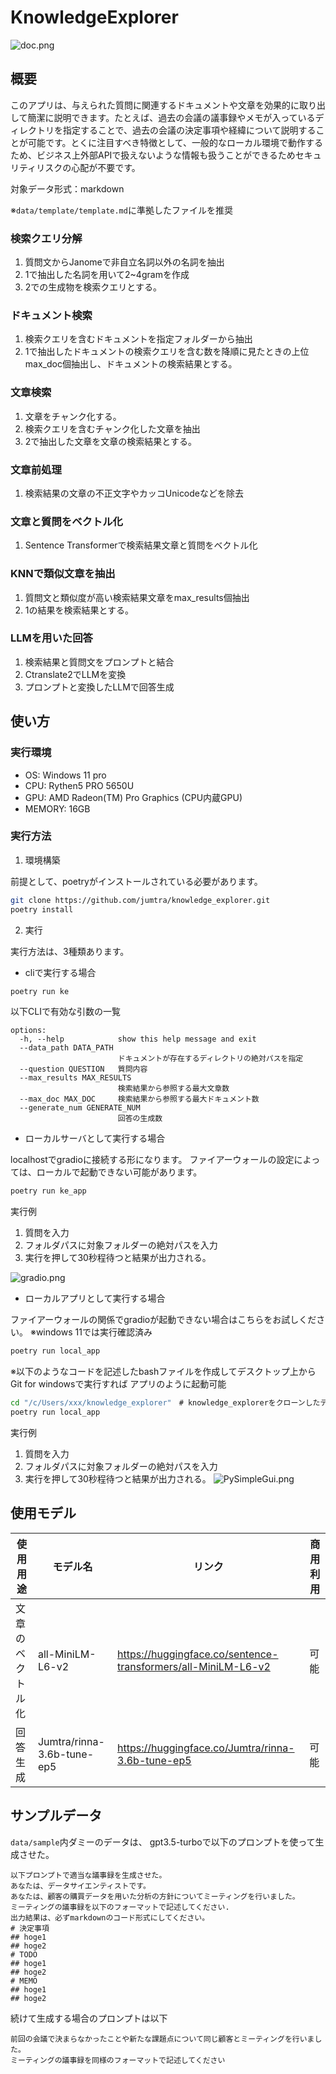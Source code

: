 # KnowledgeExplorer

![doc.png](doc/img/ドキュメント説明.png)
## 概要

このアプリは、与えられた質問に関連するドキュメントや文章を効果的に取り出して簡潔に説明できます。たとえば、過去の会議の議事録やメモが入っているディレクトリを指定することで、過去の会議の決定事項や経緯について説明することが可能です。とくに注目すべき特徴として、一般的なローカル環境で動作するため、ビジネス上外部APIで扱えないような情報も扱うことができるためセキュリティリスクの心配が不要です。

対象データ形式：markdown

※`data/template/template.md`に準拠したファイルを推奨

### 検索クエリ分解
1. 質問文からJanomeで非自立名詞以外の名詞を抽出
2. 1で抽出した名詞を用いて2~4gramを作成
3. 2での生成物を検索クエリとする。
### ドキュメント検索
1. 検索クエリを含むドキュメントを指定フォルダーから抽出
2. 1で抽出したドキュメントの検索クエリを含む数を降順に見たときの上位max_doc個抽出し、ドキュメントの検索結果とする。

### 文章検索
1. 文章をチャンク化する。
2. 検索クエリを含むチャンク化した文章を抽出
3. 2で抽出した文章を文章の検索結果とする。

### 文章前処理
1. 検索結果の文章の不正文字やカッコUnicodeなどを除去

### 文章と質問をベクトル化
1. Sentence Transformerで検索結果文章と質問をベクトル化

### KNNで類似文章を抽出
1. 質問文と類似度が高い検索結果文章をmax_results個抽出
2. 1の結果を検索結果とする。

### LLMを用いた回答
1. 検索結果と質問文をプロンプトと結合
2. Ctranslate2でLLMを変換
3. プロンプトと変換したLLMで回答生成
## 使い方
### 実行環境
- OS: Windows 11 pro
- CPU: Rythen5 PRO 5650U
- GPU: AMD Radeon(TM) Pro Graphics (CPU内蔵GPU)
- MEMORY: 16GB
### 実行方法

1. 環境構築

前提として、poetryがインストールされている必要があります。

```sh
git clone https://github.com/jumtra/knowledge_explorer.git
poetry install
```

2. 実行

実行方法は、3種類あります。

- cliで実行する場合

```sh
poetry run ke
```
以下CLIで有効な引数の一覧

```
options:
  -h, --help            show this help message and exit
  --data_path DATA_PATH
                        ドキュメントが存在するディレクトリの絶対パスを指定
  --question QUESTION   質問内容
  --max_results MAX_RESULTS
                        検索結果から参照する最大文章数
  --max_doc MAX_DOC     検索結果から参照する最大ドキュメント数
  --generate_num GENERATE_NUM
                        回答の生成数
```

- ローカルサーバとして実行する場合

localhostでgradioに接続する形になります。
ファイアーウォールの設定によっては、ローカルで起動できない可能があります。

```sh
poetry run ke_app
```


実行例
1. 質問を入力
2. フォルダパスに対象フォルダーの絶対パスを入力
3. 実行を押して30秒程待つと結果が出力される。

![gradio.png](doc/img/gradio結果.png)


- ローカルアプリとして実行する場合

ファイアーウォールの関係でgradioが起動できない場合はこちらをお試しください。
※windows 11では実行確認済み

```sh
poetry run local_app
```
※以下のようなコードを記述したbashファイルを作成してデスクトップ上からGit for windowsで実行すれば
アプリのように起動可能
```sh
cd "/c/Users/xxx/knowledge_explorer"　# knowledge_explorerをクローンしたディレクトリのパス
poetry run local_app
```

実行例
1. 質問を入力
2. フォルダパスに対象フォルダーの絶対パスを入力
3. 実行を押して30秒程待つと結果が出力される。
![PySimpleGui.png](doc/img/pySimpleGUI.png)

## 使用モデル

|使用用途|モデル名|リンク| 商用利用|
|---|---|---|---|
|文章のベクトル化|all-MiniLM-L6-v2|https://huggingface.co/sentence-transformers/all-MiniLM-L6-v2|可能|
|回答生成|Jumtra/rinna-3.6b-tune-ep5|https://huggingface.co/Jumtra/rinna-3.6b-tune-ep5|可能|

## サンプルデータ
`data/sample`内ダミーのデータは、
gpt3.5-turboで以下のプロンプトを使って生成させた。

```
以下プロンプトで適当な議事録を生成させた。
あなたは、データサイエンティストです。
あなたは、顧客の購買データを用いた分析の方針についてミーティングを行いました。
ミーティングの議事録を以下のフォーマットで記述してください.
出力結果は、必ずmarkdownのコード形式にしてください。
# 決定事項
## hoge1
## hoge2
# TODO
## hoge1
## hoge2
# MEMO
## hoge1
## hoge2
```

続けて生成する場合のプロンプトは以下
```
前回の会議で決まらなかったことや新たな課題点について同じ顧客とミーティングを行いました。
ミーティングの議事録を同様のフォーマットで記述してください
```

